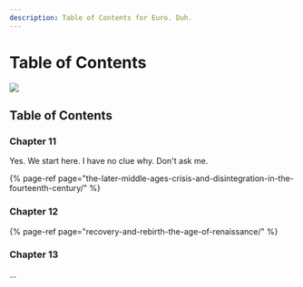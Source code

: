 ```yaml
---
description: Table of Contents for Euro. Duh.
---
```


# Table of Contents

![](https://og-cards.vercel.app/AP%20European%20History.png?theme=light&md=1&fontSize=225px)

## Table of Contents

### Chapter 11

Yes. We start here. I have no clue why. Don't ask me.

{% page-ref page="the-later-middle-ages-crisis-and-disintegration-in-the-fourteenth-century/" %}

### Chapter 12

{% page-ref page="recovery-and-rebirth-the-age-of-renaissance/" %}

### Chapter 13

...

